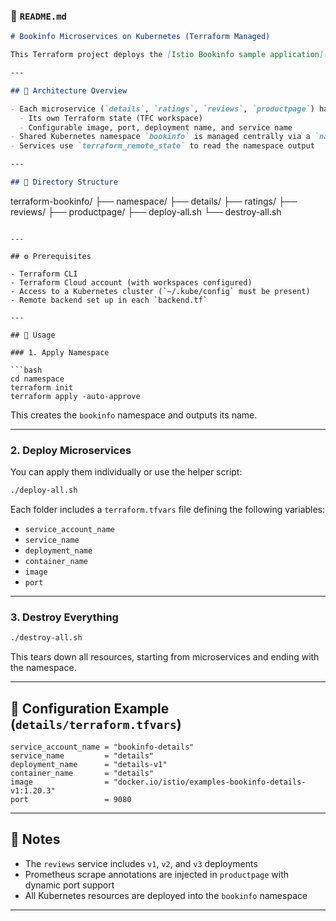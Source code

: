 ### 📄 `README.md`

```md
# Bookinfo Microservices on Kubernetes (Terraform Managed)

This Terraform project deploys the [Istio Bookinfo sample application](https://istio.io/latest/docs/examples/bookinfo/) to a Kubernetes cluster, using **one Terraform Cloud workspace per microservice**.

---

## 🧩 Architecture Overview

- Each microservice (`details`, `ratings`, `reviews`, `productpage`) has:
  - Its own Terraform state (TFC workspace)
  - Configurable image, port, deployment name, and service name
- Shared Kubernetes namespace `bookinfo` is managed centrally via a `namespace` workspace
- Services use `terraform_remote_state` to read the namespace output

---

## 📁 Directory Structure

```

terraform-bookinfo/
├── namespace/
├── details/
├── ratings/
├── reviews/
├── productpage/
├── deploy-all.sh
└── destroy-all.sh

````

---

## ⚙️ Prerequisites

- Terraform CLI
- Terraform Cloud account (with workspaces configured)
- Access to a Kubernetes cluster (`~/.kube/config` must be present)
- Remote backend set up in each `backend.tf`

---

## 🚀 Usage

### 1. Apply Namespace

```bash
cd namespace
terraform init
terraform apply -auto-approve
````

This creates the `bookinfo` namespace and outputs its name.

---

### 2. Deploy Microservices

You can apply them individually or use the helper script:

```bash
./deploy-all.sh
```

Each folder includes a `terraform.tfvars` file defining the following variables:

* `service_account_name`
* `service_name`
* `deployment_name`
* `container_name`
* `image`
* `port`

---

### 3. Destroy Everything

```bash
./destroy-all.sh
```

This tears down all resources, starting from microservices and ending with the namespace.

---

## 🔧 Configuration Example (`details/terraform.tfvars`)

```hcl
service_account_name = "bookinfo-details"
service_name         = "details"
deployment_name      = "details-v1"
container_name       = "details"
image                = "docker.io/istio/examples-bookinfo-details-v1:1.20.3"
port                 = 9080
```

---

## 📌 Notes

* The `reviews` service includes `v1`, `v2`, and `v3` deployments
* Prometheus scrape annotations are injected in `productpage` with dynamic port support
* All Kubernetes resources are deployed into the `bookinfo` namespace

---

```
